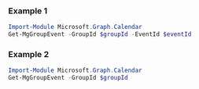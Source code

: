 ### Example 1
``` powershell
Import-Module Microsoft.Graph.Calendar
Get-MgGroupEvent -GroupId $groupId -EventId $eventId
```
### Example 2
``` powershell
Import-Module Microsoft.Graph.Calendar
Get-MgGroupEvent -GroupId $groupId
```
